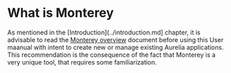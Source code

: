 # What is Monterey

As mentioned in the [Introduction](../introduction.md] chapter, it is advisable to read the [Monterey overview](https://aurelia-ui-toolkits.gitbooks.io/monterey-overview/content/) document before using this User maanual with intent to create new or manage existing Aurelia applications. This recommendation is the consequence of the fact that Monterey is a very unique tool, that requires some familiarization. 